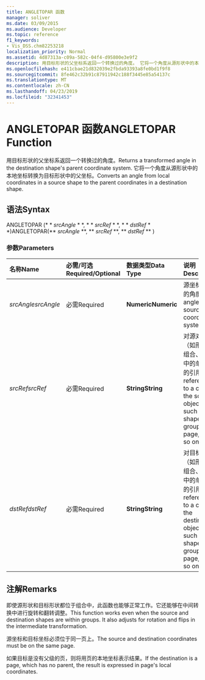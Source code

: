```yaml
---
title: ANGLETOPAR 函数
manager: soliver
ms.date: 03/09/2015
ms.audience: Developer
ms.topic: reference
f1_keywords:
- Vis_DSS.chm82253218
localization_priority: Normal
ms.assetid: 4d87313a-c09a-582c-04f4-d95800e3e9f2
description: 用目标形状的父坐标系返回一个转换过的角度。 它将一个角度从源形状中的本地坐标转换为目标形状中的父坐标。
ms.openlocfilehash: e411cbae21d832039e2fbda93393a8fe0bd1f9f8
ms.sourcegitcommit: 8fe462c32b91c87911942c188f3445e85a54137c
ms.translationtype: MT
ms.contentlocale: zh-CN
ms.lasthandoff: 04/23/2019
ms.locfileid: "32341453"
---
```

# <a name="angletopar-function"></a><span data-ttu-id="e0537-104">ANGLETOPAR 函数</span><span class="sxs-lookup"><span data-stu-id="e0537-104">ANGLETOPAR Function</span></span>

<span data-ttu-id="e0537-105">用目标形状的父坐标系返回一个转换过的角度。</span><span class="sxs-lookup"><span data-stu-id="e0537-105">Returns a transformed angle in the destination shape's parent coordinate system.</span></span> <span data-ttu-id="e0537-106">它将一个角度从源形状中的本地坐标转换为目标形状中的父坐标。</span><span class="sxs-lookup"><span data-stu-id="e0537-106">Converts an angle from local coordinates in a source shape to the parent coordinates in a destination shape.</span></span> 
  
## <a name="syntax"></a><span data-ttu-id="e0537-107">语法</span><span class="sxs-lookup"><span data-stu-id="e0537-107">Syntax</span></span>

<span data-ttu-id="e0537-108">ANGLETOPAR (\* \* *srcAngle* \* \*, \* \* *srcRef* \* \*, \* \* *dstRef* \* \*)</span><span class="sxs-lookup"><span data-stu-id="e0537-108">ANGLETOPAR(\*\* *srcAngle* \*\*, \*\* *srcRef* \*\*, \*\* *dstRef* \*\* )</span></span> 
  
### <a name="parameters"></a><span data-ttu-id="e0537-109">参数</span><span class="sxs-lookup"><span data-stu-id="e0537-109">Parameters</span></span>

|<span data-ttu-id="e0537-110">**名称**</span><span class="sxs-lookup"><span data-stu-id="e0537-110">**Name**</span></span>|<span data-ttu-id="e0537-111">**必需/可选**</span><span class="sxs-lookup"><span data-stu-id="e0537-111">**Required/Optional**</span></span>|<span data-ttu-id="e0537-112">**数据类型**</span><span class="sxs-lookup"><span data-stu-id="e0537-112">**Data Type**</span></span>|<span data-ttu-id="e0537-113">**说明**</span><span class="sxs-lookup"><span data-stu-id="e0537-113">**Description**</span></span>|
|:-----|:-----|:-----|:-----|
| <span data-ttu-id="e0537-114">_srcAngle_</span><span class="sxs-lookup"><span data-stu-id="e0537-114">_srcAngle_</span></span> <br/> |<span data-ttu-id="e0537-115">必需</span><span class="sxs-lookup"><span data-stu-id="e0537-115">Required</span></span>  <br/> |<span data-ttu-id="e0537-116">**Numeric**</span><span class="sxs-lookup"><span data-stu-id="e0537-116">**Numeric**</span></span> <br/> |<span data-ttu-id="e0537-117">源坐标系中的角度。</span><span class="sxs-lookup"><span data-stu-id="e0537-117">An angle in the source coordinate system.</span></span>  <br/> |
| <span data-ttu-id="e0537-118">_srcRef_</span><span class="sxs-lookup"><span data-stu-id="e0537-118">_srcRef_</span></span> <br/> |<span data-ttu-id="e0537-119">必需</span><span class="sxs-lookup"><span data-stu-id="e0537-119">Required</span></span>  <br/> |<span data-ttu-id="e0537-120">**String**</span><span class="sxs-lookup"><span data-stu-id="e0537-120">**String**</span></span> <br/> | <span data-ttu-id="e0537-121">对源对象（如形状、组合、页等）中的单元格的引用。</span><span class="sxs-lookup"><span data-stu-id="e0537-121">A reference to a cell in the source object, such as a shape, group, page, and so on.</span></span>  <br/> |
| <span data-ttu-id="e0537-122">_dstRef_</span><span class="sxs-lookup"><span data-stu-id="e0537-122">_dstRef_</span></span> <br/> |<span data-ttu-id="e0537-123">必需</span><span class="sxs-lookup"><span data-stu-id="e0537-123">Required</span></span>  <br/> |<span data-ttu-id="e0537-124">**String**</span><span class="sxs-lookup"><span data-stu-id="e0537-124">**String**</span></span> <br/> |<span data-ttu-id="e0537-125">对目标对象（如形状、组合、页等）中的单元格的引用。</span><span class="sxs-lookup"><span data-stu-id="e0537-125">A reference to a cell in the destination object, such as a shape, group, page, and so on.</span></span>  <br/> |
   
## <a name="remarks"></a><span data-ttu-id="e0537-126">注解</span><span class="sxs-lookup"><span data-stu-id="e0537-126">Remarks</span></span>

<span data-ttu-id="e0537-p103">即使源形状和目标形状都位于组合中，此函数也能够正常工作。它还能够在中间转换中进行旋转和翻转调整。</span><span class="sxs-lookup"><span data-stu-id="e0537-p103">This function works even when the source and destination shapes are within groups. It also adjusts for rotation and flips in the intermediate transformation.</span></span>
  
<span data-ttu-id="e0537-129">源坐标和目标坐标必须位于同一页上。</span><span class="sxs-lookup"><span data-stu-id="e0537-129">The source and destination coordinates must be on the same page.</span></span>
  
<span data-ttu-id="e0537-130">如果目标是没有父级的页，则将用页的本地坐标表示结果。</span><span class="sxs-lookup"><span data-stu-id="e0537-130">If the destination is a page, which has no parent, the result is expressed in page's local coordinates.</span></span>
  

